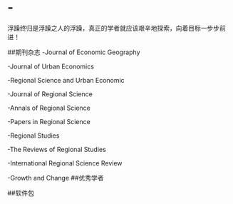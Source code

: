 # -
浮躁终归是浮躁之人的浮躁，真正的学者就应该艰辛地探索，向着目标一步步前进！



##期刊杂志
 -Journal of Economic Geography

 -Journal of Urban Economics

 -Regional Science and Urban Economic

 -Journal of Regional Science

 -Annals of Regional Science

 -Papers in Regional Science

 -Regional Studies

 -The Reviews of Regional Studies

 -International Regional Science Review
 
 -Growth and Change
##优秀学者



##软件包
